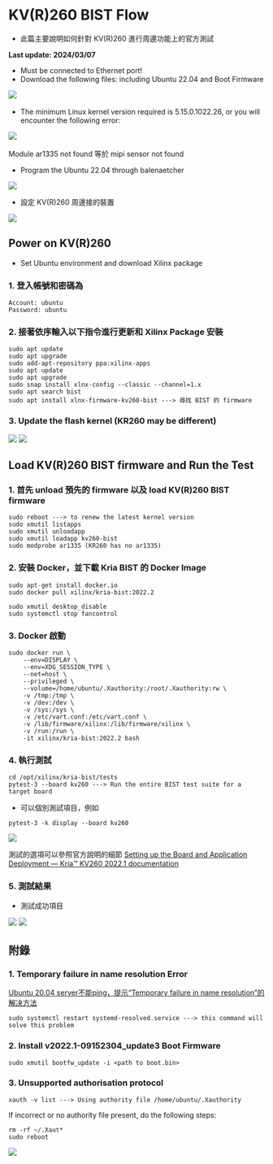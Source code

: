 # KV(R)260 BIST Flow
+ 此篇主要說明如何針對 KV(R)260 進行周邊功能上的官方測試

**Last update: 2024/03/07**

+ Must be connected to Ethernet port!
+ Download the following files: including Ubuntu 22.04 and Boot Firmware

​<img src="Images/KV1.png"/>

+ The minimum Linux kernel version required is 5.15.0.1022.26, or you will encounter the following error:

​<img src="Images/KV2.png"/>

Module ar1335 not found 等於 mipi sensor not found

+ Program the Ubuntu 22.04 through balenaetcher

<img src="Images/KV3.png"/>

+ 設定 KV(R)260 周邊接的裝置

<img src="Images/KV4.png"/>

## Power on KV(R)260
+ Set Ubuntu environment and download Xilinx package
### 1. 登入帳號和密碼為
```
Account: ubuntu
Password: ubuntu
```

### 2. 接著依序輸入以下指令進行更新和 Xilinx Package 安裝
```
sudo apt update
sudo apt upgrade
sudo add-apt-repository ppa:xilinx-apps
sudo apt update
sudo apt upgrade
sudo snap install xlnx-config --classic --channel=1.x
sudo apt search bist
sudo apt install xlnx-firmware-kv260-bist ---> 尋找 BIST 的 firmware
```

### 3. Update the flash kernel (KR260 may be different)
<img src="Images/KV5.png"/>
<img src="Images/KV6.png"/>

## Load KV(R)260 BIST firmware and Run the Test
### 1. 首先 unload 預先的 firmware 以及 load KV(R)260 BIST firmware
```
sudo reboot ---> to renew the latest kernel version
sudo xmutil listapps
sudo xmutil unloadapp
sudo xmutil loadapp kv260-bist
sudo modprobe ar1335 (KR260 has no ar1335)
```

### 2. 安裝 Docker，並下載 Kria BIST 的 Docker Image
```
sudo apt-get install docker.io
sudo docker pull xilinx/kria-bist:2022.2

sudo xmutil desktop_disable
sudo systemctl stop fancontrol
```

### 3. Docker 啟動
```
sudo docker run \
    --env=DISPLAY \
    --env=XDG_SESSION_TYPE \
    --net=host \
    --privileged \
    --volume=/home/ubuntu/.Xauthority:/root/.Xauthority:rw \
    -v /tmp:/tmp \
    -v /dev:/dev \
    -v /sys:/sys \
    -v /etc/vart.conf:/etc/vart.conf \
    -v /lib/firmware/xilinx:/lib/firmware/xilinx \
    -v /run:/run \
    -it xilinx/kria-bist:2022.2 bash 
```

### 4. 執行測試
```
cd /opt/xilinx/kria-bist/tests
pytest-3 --board kv260 ---> Run the entire BIST test suite for a target board
```

+ 可以個別測試項目，例如
```
pytest-3 -k display --board kv260
```
<img src="Images/KV7.png"/>

測試的選項可以參照官方說明的細節
[Setting up the Board and Application Deployment — Kria™ KV260 2022.1 documentation](https://xilinx.github.io/kria-apps-docs/kv260/2022.1/build/html/docs/bist/docs/run.html)

### 5. 測試結果
+ 測試成功項目
<img src="Images/KV8.png"/>
<img src="Images/KV9.png"/>

## 附錄
### 1. Temporary failure in name resolution Error
[Ubuntu 20.04 server不能ping，提示“Temporary failure in name resolution”的解决方法](https://blog.csdn.net/donaldsy/article/details/119973990)
```
sudo systemctl restart systemd-resolved.service ---> this command will solve this problem
```

### 2. Install v2022.1-09152304_update3 Boot Firmware
```
sudo xmutil bootfw_update -i <path to boot.bin>
```

### 3. Unsupported authorisation protocol

```
xauth -v list ---> Using authority file /home/ubuntu/.Xauthority
```

If incorrect or no authority file present, do the following steps:

```
rm -rf ~/.Xaut*
sudo reboot
```

<img src="Images/KV10.png"/>



